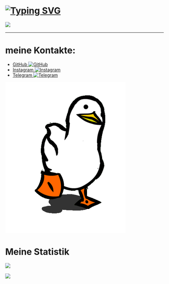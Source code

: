 # [![Typing SVG](https://readme-typing-svg.herokuapp.com?font=Fira+Code&pause=1000&random=true&width=435&lines=Hi%2C+ich+bin+Entwickler)](https://git.io/typing-svg)

![](https://github-profile-summary-cards.vercel.app/api/cards/profile-details?username=RomanKundriukov&theme=solarized_dark)
__________________

# meine Kontakte:
+ [GitHub	![GitHub](https://img.shields.io/badge/github-%23121011.svg?style=for-the-badge&logo=github&logoColor=white)](https://github.com/RomanKundriukov)
+ [Instagram	![Instagram](https://img.shields.io/badge/Instagram-%23E4405F.svg?style=for-the-badge&logo=Instagram&logoColor=white)](https://www.instagram.com/romankundrukov/)
+ [Telegram	![Telegram](https://img.shields.io/badge/Telegram-2CA5E0?style=for-the-badge&logo=telegram&logoColor=white)](https://t.me/Mortem_Esse)

![Gans](https://github.com/RomanKundriukov/RomanKundriukov/blob/main/image/Gans.gif?raw=true)

# Meine Statistik
![](https://github-profile-summary-cards.vercel.app/api/cards/stats?username=RomanKundriukov&theme=solarized_dark)

![](https://github-profile-summary-cards.vercel.app/api/cards/repos-per-language?username=RomanKundriukov&theme=solarized_dark)



